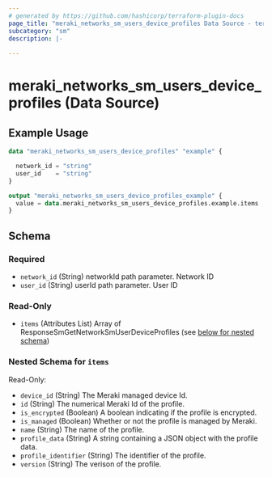 ```yaml
---
# generated by https://github.com/hashicorp/terraform-plugin-docs
page_title: "meraki_networks_sm_users_device_profiles Data Source - terraform-provider-meraki"
subcategory: "sm"
description: |-
  
---
```


# meraki_networks_sm_users_device_profiles (Data Source)



## Example Usage

```terraform
data "meraki_networks_sm_users_device_profiles" "example" {

  network_id = "string"
  user_id    = "string"
}

output "meraki_networks_sm_users_device_profiles_example" {
  value = data.meraki_networks_sm_users_device_profiles.example.items
}
```

<!-- schema generated by tfplugindocs -->
## Schema

### Required

- `network_id` (String) networkId path parameter. Network ID
- `user_id` (String) userId path parameter. User ID

### Read-Only

- `items` (Attributes List) Array of ResponseSmGetNetworkSmUserDeviceProfiles (see [below for nested schema](#nestedatt--items))

<a id="nestedatt--items"></a>
### Nested Schema for `items`

Read-Only:

- `device_id` (String) The Meraki managed device Id.
- `id` (String) The numerical Meraki Id of the profile.
- `is_encrypted` (Boolean) A boolean indicating if the profile is encrypted.
- `is_managed` (Boolean) Whether or not the profile is managed by Meraki.
- `name` (String) The name of the profile.
- `profile_data` (String) A string containing a JSON object with the profile data.
- `profile_identifier` (String) The identifier of the profile.
- `version` (String) The verison of the profile.
